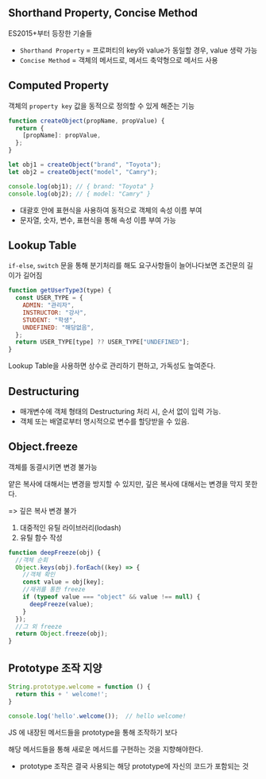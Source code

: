 ## Shorthand Property, Concise Method

ES2015+부터 등장한 기술들

- `Shorthand Property` = 프로퍼티의 key와 value가 동일할 경우, value 생략 가능
- `Concise Method` = 객체의 메서드로, 메서드 축약형으로 메서드 사용

## Computed Property

객체의 `property key` 값을 동적으로 정의할 수 있게 해준는 기능

```javascript
function createObject(propName, propValue) {
  return {
    [propName]: propValue,
  };
}

let obj1 = createObject("brand", "Toyota");
let obj2 = createObject("model", "Camry");

console.log(obj1); // { brand: "Toyota" }
console.log(obj2); // { model: "Camry" }
```

- 대괄호 안에 표현식을 사용하여 동적으로 객체의 속성 이름 부여
- 문자열, 숫자, 변수, 표현식을 통해 속성 이름 부여 가능

## Lookup Table

`if-else`, `switch` 문을 통해 분기처리를 해도 요구사항들이 늘어나다보면 조건문의 길이가 길어짐

```javascript
function getUserType3(type) {
  const USER_TYPE = {
    ADMIN: "관리자",
    INSTRUCTOR: "강사",
    STUDENT: "학생",
    UNDEFINED: "해당없음",
  };
  return USER_TYPE[type] ?? USER_TYPE["UNDEFINED"];
}
```

Lookup Table을 사용하면 상수로 관리하기 편하고, 가독성도 높여준다.

## Destructuring

- 매개변수에 객체 형태의 Destructuring 처리 시, 순서 없이 입력 가능.
- 객체 또는 배열로부터 명시적으로 변수를 할당받을 수 있음.

## Object.freeze

객체를 동결시키면 변경 불가능

얕은 복사에 대해서는 변경을 방지할 수 있지만, 깊은 복사에 대해서는 변경을 막지 못한다.

=> 깊은 복사 변경 불가

1. 대중적인 유틸 라이브러리(lodash)
2. 유틸 함수 작성

```javascript
function deepFreeze(obj) {
  //객체 순회
  Object.keys(obj).forEach((key) => {
    //객체 확인
    const value = obj[key];
    //재귀를 통한 freeze
    if (typeof value === "object" && value !== null) {
      deepFreeze(value);
    }
  });
  //그 외 freeze
  return Object.freeze(obj);
}
```

## Prototype 조작 지양
```javascript
String.prototype.welcome = function () {
  return this + ' welcome!';
}

console.log('hello'.welcome());  // hello welcome!
```

JS 에 내장된 메서드들을 prototype을 통해 조작하기 보다

해당 메서드들을 통해 새로운 메서드를 구현하는 것을 지향해야한다.

- prototype 조작은 결국 사용되는 해당 prototype에 자신의 코드가 포함되는 것